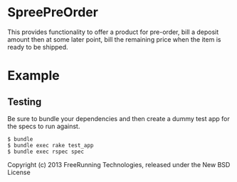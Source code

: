 SpreePreOrder
=============

This provides functionality to offer a product for pre-order, bill a deposit amount
then at some later point, bill the remaining price when the item is ready to be
shipped.


Example
=======


Testing
-------

Be sure to bundle your dependencies and then create a dummy test app for the specs to run against.

    $ bundle
    $ bundle exec rake test_app
    $ bundle exec rspec spec

Copyright (c) 2013 FreeRunning Technologies, released under the New BSD License
